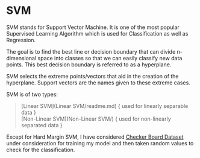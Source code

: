 # SVM

SVM stands for Support Vector Machine. It is one of the most popular Supervised Learning Algorithm which is used for Classification as well as Regression.

The goal is to find the best line or decision boundary that can divide n-dimensional space into classes so that we can easily classify new data points.
This best decision boundary is referred to as a hyperplane.

SVM selects the extreme points/vectors that aid in the creation of the hyperplane. Support vectors are the names given to these extreme cases.

SVM is of two types:
> [Linear SVM](Linear SVM/readme.md)        { used for linearly separable data }   
> [Non-Linear SVM](Non-Linear SVM/)    { used for non-linearly separated data }

Except for Hard Margin SVM, I have considered [Checker Board Dataset](DataSets/Readme.md) under consideration for training my model and then taken random values to check for the classification.

